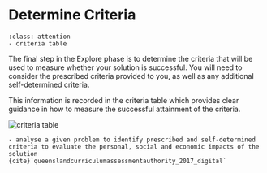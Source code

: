 # Determine Criteria

```{admonition} Tools used:
:class: attention
- criteria table
```

The final step in the Explore phase is to determine the criteria that will be used to measure whether your solution is successful. You will need to consider the prescribed criteria provided to you, as well as any additional self-determined criteria.

This information is recorded in the criteria table which provides clear guidance in how to measure the successful attainment of the criteria.

![criteria table](./assests/criteria.png)

```{admonition} Unit 1 subject matter covered:
- analyse a given problem to identify prescribed and self-determined criteria to evaluate the personal, social and economic impacts of the solution
{cite}`queenslandcurriculumassessmentauthority_2017_digital`
```
